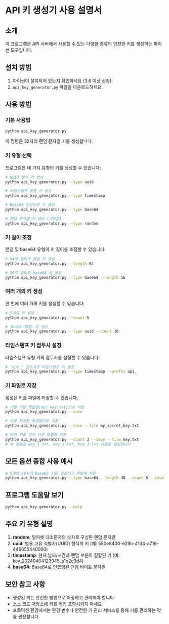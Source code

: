 # API 키 생성기 사용 설명서

## 소개
이 프로그램은 API 서버에서 사용할 수 있는 다양한 종류의 안전한 키를 생성하는 파이썬 도구입니다.

## 설치 방법

1. 파이썬이 설치되어 있는지 확인하세요 (3.6 이상 권장).
2. `api_key_generator.py` 파일을 다운로드하세요.

## 사용 방법

### 기본 사용법
```bash
python api_key_generator.py
```
이 명령은 32자리 랜덤 문자열 키를 생성합니다.

### 키 유형 선택
프로그램은 네 가지 유형의 키를 생성할 수 있습니다:

```bash
# UUID 형식 키 생성
python api_key_generator.py --type uuid

# 타임스탬프 포함 키 생성
python api_key_generator.py --type timestamp

# Base64 인코딩된 키 생성
python api_key_generator.py --type base64

# 랜덤 문자열 키 생성 (기본값)
python api_key_generator.py --type random
```

### 키 길이 조정
랜덤 및 base64 유형의 키 길이를 조정할 수 있습니다:

```bash
# 64자 길이의 랜덤 키 생성
python api_key_generator.py --length 64

# 16자 길이의 base64 키 생성
python api_key_generator.py --type base64 --length 16
```

### 여러 개의 키 생성
한 번에 여러 개의 키를 생성할 수 있습니다:

```bash
# 5개의 키 생성
python api_key_generator.py --count 5

# 10개의 UUID 키 생성
python api_key_generator.py --type uuid --count 10
```

### 타임스탬프 키 접두사 설정
타임스탬프 유형 키의 접두사를 설정할 수 있습니다:

```bash
# 'api_' 접두사로 타임스탬프 키 생성
python api_key_generator.py --type timestamp --prefix api_
```

### 키 파일로 저장
생성된 키를 파일에 저장할 수 있습니다:

```bash
# 키를 기본 파일명(api_key.txt)으로 저장
python api_key_generator.py --save

# 키를 지정된 파일명으로 저장
python api_key_generator.py --save --file my_secret_key.txt

# 여러 키를 각각 다른 파일에 저장
python api_key_generator.py --count 3 --save --file key.txt
# 위 명령은 key_1.txt, key_2.txt, key_3.txt 파일을 생성합니다
```

## 모든 옵션 종합 사용 예시

```bash
# 5개의 48자리 base64 키를 생성하고 파일에 저장
python api_key_generator.py --type base64 --length 48 --count 5 --save --file api_keys.txt
```

## 프로그램 도움말 보기
```bash
python api_key_generator.py --help
```

## 주요 키 유형 설명

1. **random**: 알파벳 대소문자와 숫자로 구성된 랜덤 문자열
2. **uuid**: 범용 고유 식별자(UUID) 형식의 키 (예: 550e8400-e29b-41d4-a716-446655440000)
3. **timestamp**: 현재 날짜/시간과 랜덤 부분이 결합된 키 (예: key_20240404123045_a1b2c3d4)
4. **base64**: Base64로 인코딩된 랜덤 바이트 문자열

## 보안 참고 사항
- 생성된 키는 안전한 방법으로 저장하고 관리해야 합니다.
- 소스 코드 저장소에 키를 직접 포함시키지 마세요.
- 프로덕션 환경에서는 환경 변수나 안전한 키 관리 서비스를 통해 키를 관리하는 것을 권장합니다.
